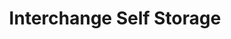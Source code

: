 ---
title: "Interchange Self Storage"
url: /bowling-green/interchange-self-storage/
shop: storage rental
---